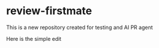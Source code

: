 # review-firstmate
This is a new repository created for testing and AI PR agent

Here is the simple edit
